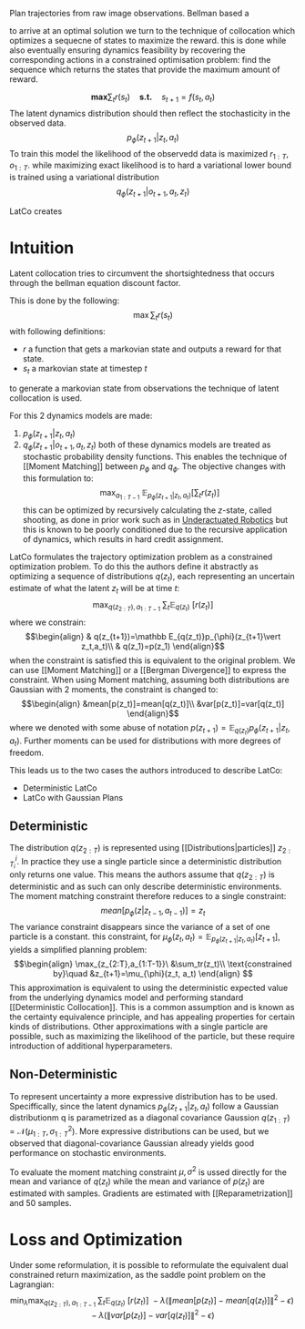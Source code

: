 Plan trajectories from raw image observations. Bellman based a

to arrive at an optimal solution we turn to the technique of collocation which optimizes a sequecne of states to maximize the reward. this is done while also eventually ensuring dynamics feasibility by recovering the corresponding actions in a constrained optimisation problem:
find the sequence which returns the states that provide the maximum amount of reward.

$$\textbf{max}\sum_t r(s_t)\quad \textbf{s.t.}\quad  s_{t+1}=f(s_t,a_t)$$
The latent dynamics distribution should then reflect the stochasticity in the observed data.
$$p_{\phi}(z_{t+1}|z_t,a_t)$$
To train this model the likelihood of the observedd data is maximized $r_{1:T}, o_{1:T}$. while maximizing exact likelihood is to hard a variational lower bound is trained using a variational distribution 
$$q_{\phi}(z_{t+1}|o_{t+1}, a_t, z_t)$$ 

LatCo creates 


# Intuition
Latent collocation tries to circumvent the shortsightedness that occurs through the bellman equation discount factor.

This is done by the following:
$$\max \sum_tr(s_t)$$
with following definitions:
- $r$ a function that gets a markovian state and outputs a  reward for that state.
- $s_t$ a markovian state at timestep $t$

to generate a markovian state from observations the technique of latent collocation is used. 

For this 2 dynamics models are made:
1. $p_\phi(z_{t+1}\vert z_t, a_t)$ 
2. $q_{\phi}(z_{t+1}\vert o_{t+1},a_t, z_t)$ 
both of these dynamics models are treated as stochastic probability density functions. This enables the technique of [[Moment Matching]] between $p_{\phi}$ and $q_{\phi}$. The objective changes with this formulation to:
$$\max_{a_{1:T-1}}\ \mathbb E_{p_\phi(z_{t+1}\vert z_t, a_t)}\left[\sum_tr(z_t)\right]$$
this can be optimized by recursively calculating the $z$-state, called shooting, as done in prior work such as in [Underactuated Robotics](https://underactuated.csail.mit.edu/index.html) but this is known to be poorly conditioned due to the recursive application of dynamics, which results in hard credit assignment.

LatCo formulates the trajectory optimization problem as a constrained optimization problem. To do this the authors define it abstractly as optimizing a sequence of distributions $q(z_t)$, each representing an uncertain estimate of what the latent $z_t$ will be at time $t$:
$$\max_{q(z_{2:T}),a_{1:T-1}}\ \sum_t\mathbb E_{q(z_t)}\ [r(z_t)]$$
where we constrain:
$$\begin{align}
& q(z_{t+1})=\mathbb E_{q(z_t)}p_{\phi}(z_{t+1}\vert z_t,a_t)\\
& q(z_1)=p(z_1)
\end{align}$$
when the constraint is satisfied this is equivalent to the original problem. We can use [[Moment Matching]] or a [[Bergman Divergence]] to express the constraint. When using Moment matching, assuming both distributions are Gaussian with 2 moments,  the constraint is changed to:
$$\begin{align}
&mean[p(z_t)]=mean[q(z_t)]\\
&var[p(z_t)]=var[q(z_t)]
\end{align}$$
where we denoted with some abuse of notation $p(z_{t+1})=\mathbb E_{q(z_t)}p_{\phi}(z_{t+1}\vert z_t,a_t)$. Further moments can be used for distributions with more degrees of freedom.

This leads us to the two cases the authors introduced to describe LatCo:
- Deterministic LatCo
- LatCo with Gaussian Plans

## Deterministic
The distribution $q(z_{2:T})$ is represented using [[Distributions|particles]] $z_{2:T_i}^i$. In practice they use a single particle since a deterministic distribution only returns one value. This means the authors assume that $q(z_{2:T})$ is deterministic and as such can only describe deterministic environments. The moment matching constraint therefore reduces to a single constraint: 
$$mean[p_{\phi}(z \vert z_{t-1}, a_{t-1})]=z_t$$
The variance constraint disappears since the variance of a set of one particle is a constant. this constraint, for $\mu_{\phi}(z_t,a_t)=\mathbb E_{p_{\phi}(z_{t+1}\vert z_t,a_t)} [z_{t+1}]$, yields a simplified planning problem:
$$\begin{align}
 \max_{z_{2:T},a_{1:T-1}}\ &\sum_tr(z_t)\\
 \text{constrained by}\quad  &z_{t+1}=\mu_{\phi}(z_t, a_t)
\end{align}
$$
This approximation is equivalent to using the deterministic expected value from the underlying dynamics model and performing standard [[Deterministic Collocation]]. This is a common assumption and is known as the certainty equivalence principle, and has appealing properties for certain kinds of distributions. Other approximations with a single particle are possible, such as maximizing the likelihood of the particle, but these require introduction of additional hyperparameters.


## Non-Deterministic
To represent uncertainty a more expressive distribution has to be used. Speciffically, since the latent dynamics $p_{\phi}(z_{t+1}\vert z_t, a_t)$ follow a Gaussian distributionm q is parametrized as a diagonal covariance Gaussion $q(z_{1:T}) = \mathcal N(\mu_{1:T},\sigma^2_{1:T})$. More expressive distributions can be used, but we observed that diagonal-covariance Gaussian already yields good performance on stochastic environments. 

To evaluate the moment matching constraint $\mu, \sigma^2$ is ussed directly for the mean and variance of $q(z_t)$ while the mean and variance of $p(z_t)$ are estimated with samples. Gradients are estimated with [[Reparametrization]] and 50 samples.


# Loss and Optimization
Under some reformulation, it is possible to reformulate the equivalent dual constrained return maximization, as the saddle point problem on the Lagrangian:
$$\min_{\lambda}\max_{q(z_{2:T}),a_{1:T-1}}\ \sum_t\mathbb E_{q(z_t)}\ [r(z_t)]\ -\lambda(\|mean[p(z_t)]-mean[q(z_t)]\|^2-\epsilon)-\lambda(\|var[p(z_t)]-var[q(z_t)]\|^2-\epsilon)$$
